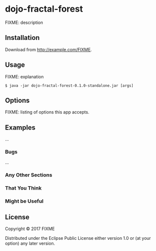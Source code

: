 # dojo-fractal-forest

FIXME: description

## Installation

Download from http://example.com/FIXME.

## Usage

FIXME: explanation

    $ java -jar dojo-fractal-forest-0.1.0-standalone.jar [args]

## Options

FIXME: listing of options this app accepts.

## Examples

...

### Bugs

...

### Any Other Sections
### That You Think
### Might be Useful

## License

Copyright © 2017 FIXME

Distributed under the Eclipse Public License either version 1.0 or (at
your option) any later version.
